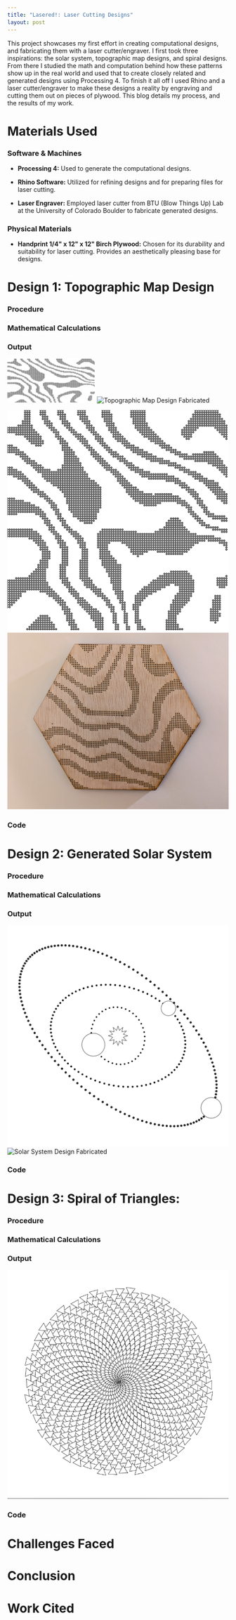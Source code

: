 ```yaml
---
title: "Lasered!: Laser Cutting Designs"
layout: post
---
```

This project showcases my first effort in creating computational designs, and fabricating them with a laser cutter/engraver. I first took three inspirations: the solar system, topographic map designs, and spiral designs. From there I studied the math and computation behind how these patterns show up in the real world and used that to create closely related and generated designs using Processing 4. To finish it all off I used Rhino and a laser cutter/engraver to make these designs a reality by engraving and cutting them out on pieces of plywood. This blog details my process, and the results of my work.

# Materials Used
### Software & Machines
- **Processing 4:** Used to generate the computational designs.
- **Rhino Software:** Utilized for refining designs and for preparing files for laser cutting.

- **Laser Engraver:** Employed laser cutter from BTU (Blow Things Up) Lab at the University of Colorado Boulder to fabricate generated designs.

### Physical Materials
- **Handprint 1/4" x 12" x 12" Birch Plywood:** Chosen for its durability and suitability for laser cutting. Provides an aesthetically pleasing base for designs.

# Design 1: Topographic Map Design

### Procedure

### Mathematical Calculations

### Output
<img src="../assets/topographicOutput.svg" alt="Topographic Map Generated in Processing" width="200" height="100">
<img src="../assets/topographicFabricated.svg" alt="Topographic Map Design Fabricated" width="200" height="100">

![Topographic Map Generated in Processing](../assets/topographicOutput.svg)
![Topographic Map Design Fabricated](../assets/topographicFabricated.jpg)
### Code


# Design 2: Generated Solar System

### Procedure

### Mathematical Calculations

### Output
![Solar System Generated in Processing](../assets/solarSystemOutput.svg)
![Solar System Design Fabricated](../assets/solarSystemFabricated.jpg)

### Code

# Design 3: Spiral of Triangles: 

### Procedure

### Mathematical Calculations

### Output
![Spiral Generated in Processing](../assets/spiralOutput.png)
### Code

# Challenges Faced

# Conclusion

# Work Cited

